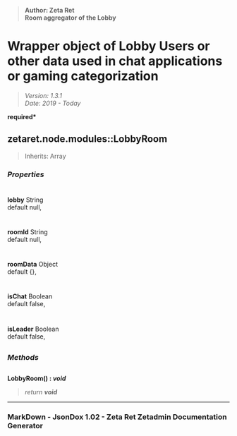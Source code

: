 > __Author: Zeta Ret__  
> __Room aggregator of the Lobby__  
# Wrapper object of Lobby Users or other data used in chat applications or gaming categorization  
> *Version: 1.3.1*  
> *Date: 2019 - Today*  

__required*__

## zetaret.node.modules::LobbyRoom  
> Inherits: Array  

### *Properties*  

#  
__lobby__ String  
default null,   

#  
__roomId__ String  
default null,   

#  
__roomData__ Object  
default {},   

#  
__isChat__ Boolean  
default false,   

#  
__isLeader__ Boolean  
default false,   


##  
### *Methods*  

##  
__LobbyRoom() : *void*__  
  
> *return __void__*  

---  
### MarkDown - JsonDox 1.02 - Zeta Ret Zetadmin Documentation Generator